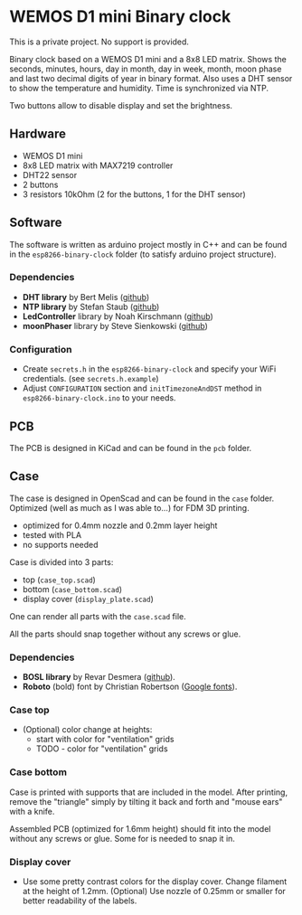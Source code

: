 # WEMOS D1 mini Binary clock

This is a private project. No support is provided.

Binary clock based on a WEMOS D1 mini and a 8x8 LED matrix. Shows the seconds, minutes, hours, day in month, day in week, month, moon phase and last two decimal digits of year in binary format.
Also uses a DHT sensor to show the temperature and humidity.
Time is synchronized via NTP.

Two buttons allow to disable display and set the brightness.


## Hardware
- WEMOS D1 mini
- 8x8 LED matrix with MAX7219 controller
- DHT22 sensor
- 2 buttons
- 3 resistors 10kOhm (2 for the buttons, 1 for the DHT sensor)


## Software
The software is written as arduino project mostly in C++ and can be found in the `esp8266-binary-clock` folder (to satisfy arduino project structure).

### Dependencies
- **DHT library** by Bert Melis ([github](https://github.com/bertmelis/DHT))
- **NTP library** by Stefan Staub ([github](https://github.com/sstaub/NTP))
- **LedController** library by Noah Kirschmann ([github](https://github.com/noah1510/LedController))
- **moonPhaser** library by Steve Sienkowski ([github](https://github.com/steve-sienk/moonPhaser-avr0))

### Configuration
- Create `secrets.h` in the `esp8266-binary-clock` and specify your WiFi credentials. (see `secrets.h.example`)
- Adjust `CONFIGURATION` section and `initTimezoneAndDST` method in `esp8266-binary-clock.ino` to your needs.


## PCB
The PCB is designed in KiCad and can be found in the `pcb` folder.


## Case
The case is designed in OpenScad and can be found in the `case` folder. Optimized (well as much as I was able to...) for FDM 3D printing.

- optimized for 0.4mm nozzle and 0.2mm layer height
- tested with PLA
- no supports needed

Case is divided into 3 parts:
- top (`case_top.scad`)
- bottom (`case_bottom.scad`)
- display cover (`display_plate.scad`)

One can render all parts with the `case.scad` file.

All the parts should snap together without any screws or glue.

### Dependencies
- **BOSL library** by Revar Desmera ([github](https://github.com/revarbat/BOSL)).
- **Roboto** (bold) font by Christian Robertson ([Google fonts](https://fonts.google.com/specimen/Roboto0)).

### Case top
- (Optional) color change at heights:
  - start with color for "ventilation" grids
  - TODO - color for "ventilation" grids

### Case bottom
Case is printed with supports that are included in the model. After printing, remove the "triangle" simply by tilting it back and forth
and "mouse ears" with a knife.

Assembled PCB (optimized for 1.6mm height) should fit into the model without any screws or glue. Some for is needed to snap it in. 

### Display cover
- Use some pretty contrast colors for the display cover. Change filament at the height of 1.2mm.
(Optional) Use nozzle of 0.25mm or smaller for better readability of the labels.
